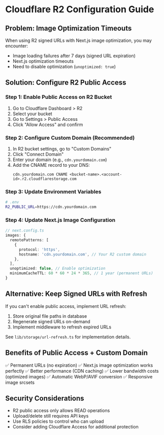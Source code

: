 # Cloudflare R2 Configuration Guide

## Problem: Image Optimization Timeouts

When using R2 signed URLs with Next.js image optimization, you may encounter:
- Image loading failures after 7 days (signed URL expiration)
- Next.js optimization timeouts
- Need to disable optimization (`unoptimized: true`)

## Solution: Configure R2 Public Access

### Step 1: Enable Public Access on R2 Bucket

1. Go to Cloudflare Dashboard > R2
2. Select your bucket
3. Go to Settings > Public Access
4. Click "Allow Access" and confirm

### Step 2: Configure Custom Domain (Recommended)

1. In R2 bucket settings, go to "Custom Domains"
2. Click "Connect Domain"
3. Enter your domain (e.g., `cdn.yourdomain.com`)
4. Add the CNAME record to your DNS:
   ```
   cdn.yourdomain.com CNAME <bucket-name>.<account-id>.r2.cloudflarestorage.com
   ```

### Step 3: Update Environment Variables

```bash
# .env
R2_PUBLIC_URL=https://cdn.yourdomain.com
```

### Step 4: Update Next.js Image Configuration

```typescript
// next.config.ts
images: {
  remotePatterns: [
    {
      protocol: 'https',
      hostname: 'cdn.yourdomain.com', // Your R2 custom domain
    },
  ],
  unoptimized: false, // Enable optimization
  minimumCacheTTL: 60 * 60 * 24 * 365, // 1 year (permanent URLs)
}
```

## Alternative: Keep Signed URLs with Refresh

If you can't enable public access, implement URL refresh:

1. Store original file paths in database
2. Regenerate signed URLs on-demand
3. Implement middleware to refresh expired URLs

See `lib/storage/url-refresh.ts` for implementation details.

## Benefits of Public Access + Custom Domain

✅ Permanent URLs (no expiration)
✅ Next.js image optimization works perfectly
✅ Better performance (CDN caching)
✅ Lower bandwidth costs (optimized images)
✅ Automatic WebP/AVIF conversion
✅ Responsive image srcsets

## Security Considerations

- R2 public access only allows READ operations
- Upload/delete still requires API keys
- Use RLS policies to control who can upload
- Consider adding Cloudflare Access for additional protection
